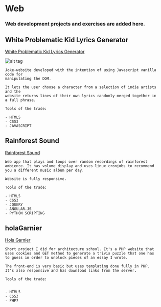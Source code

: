 # Web 
<h3> Web development projects and exercises are added here.</h3>

<h2> White Problematic Kid Lyrics Generator </h2>
<a href="http://whiteproblematickid-lyricsgenerator.com">White Problematic Kid Lyrics Generator</a>

![alt tag](http://i.imgur.com/0Cu0Pdj.png)

	Joke-website developed with the intention of using Javascript vanilla code for 
	manipulating the DOM.

	It lets the user choose a character from a selection of indie artists and the
	website returns lines of their own lyrics randomly merged together in a full phrase.

	Tools of the trade:

	- HTML5
	- CSS3
	- JAVASCRIPT
	


<h2> Rainforest Sound </h2> 
<a href="http://www.rainforestsound.com">Rainforest Sound</a>


	Web app that plays and loops over random recordings of rainforest ambience. It has volume display and uses linux cronjobs to recommend you a different music album per day.

	Website is fully responsive.

	Tools of the trade:

	- HTML5
	- CSS3
	- JQUERY
	- ANGULAR.JS
	- PYTHON SCRIPTING



<h2> holaGarnier </h2> 
<a href="http://holagarnier.xyz">Hola Garnier</a>



	Short project I did for architecture school. It's a PHP website that uses cookies and GET method to generate a trivia puzzle that one has to guess in order to unblock pieces of an essay I wrote.

	The front-end is very basic but uses templating done fully in PHP. It's also responsive and has download links from the server.

	Tools of the trade:


	- HTML5
	- CSS3
	- PHP7

